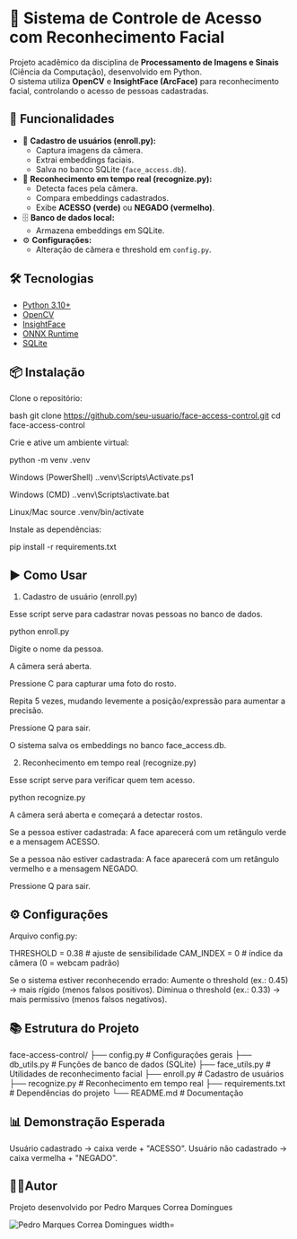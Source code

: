 # 🔐 Sistema de Controle de Acesso com Reconhecimento Facial

Projeto acadêmico da disciplina de **Processamento de Imagens e Sinais** (Ciência da Computação), desenvolvido em Python.  
O sistema utiliza **OpenCV** e **InsightFace (ArcFace)** para reconhecimento facial, controlando o acesso de pessoas cadastradas.





## 🚀 Funcionalidades
- 📸 **Cadastro de usuários (enroll.py):**
  - Captura imagens da câmera.
  - Extrai embeddings faciais.
  - Salva no banco SQLite (`face_access.db`).
- 👤 **Reconhecimento em tempo real (recognize.py):**
  - Detecta faces pela câmera.
  - Compara embeddings cadastrados.
  - Exibe **ACESSO (verde)** ou **NEGADO (vermelho)**.
- 🗄 **Banco de dados local:**  
  - Armazena embeddings em SQLite.
- ⚙️ **Configurações:**  
  - Alteração de câmera e threshold em `config.py`.





## 🛠 Tecnologias
- [Python 3.10+](https://www.python.org/)
- [OpenCV](https://opencv.org/)
- [InsightFace](https://github.com/deepinsight/insightface)
- [ONNX Runtime](https://onnxruntime.ai/)
- [SQLite](https://www.sqlite.org/)



## 📦 Instalação

Clone o repositório:

bash
git clone https://github.com/seu-usuario/face-access-control.git
cd face-access-control





Crie e ative um ambiente virtual:

python -m venv .venv

Windows (PowerShell)
.\.venv\Scripts\Activate.ps1

Windows (CMD)
.\.venv\Scripts\activate.bat

Linux/Mac
source .venv/bin/activate




Instale as dependências:

pip install -r requirements.txt





## ▶️ Como Usar

1. Cadastro de usuário (enroll.py)

Esse script serve para cadastrar novas pessoas no banco de dados.

python enroll.py


Digite o nome da pessoa.

A câmera será aberta.

Pressione C para capturar uma foto do rosto.

Repita 5 vezes, mudando levemente a posição/expressão para aumentar a precisão.

Pressione Q para sair.

O sistema salva os embeddings no banco face_access.db.





2. Reconhecimento em tempo real (recognize.py)

Esse script serve para verificar quem tem acesso.

python recognize.py

A câmera será aberta e começará a detectar rostos.

Se a pessoa estiver cadastrada:
A face aparecerá com um retângulo verde e a mensagem ACESSO.

Se a pessoa não estiver cadastrada:
A face aparecerá com um retângulo vermelho e a mensagem NEGADO.

Pressione Q para sair.





## ⚙️ Configurações

Arquivo config.py:

THRESHOLD = 0.38   # ajuste de sensibilidade
CAM_INDEX = 0      # índice da câmera (0 = webcam padrão)

Se o sistema estiver reconhecendo errado:
Aumente o threshold (ex.: 0.45) → mais rígido (menos falsos positivos).
Diminua o threshold (ex.: 0.33) → mais permissivo (menos falsos negativos).





## 📚 Estrutura do Projeto
face-access-control/
├── config.py         # Configurações gerais
├── db_utils.py       # Funções de banco de dados (SQLite)
├── face_utils.py     # Utilidades de reconhecimento facial
├── enroll.py         # Cadastro de usuários
├── recognize.py      # Reconhecimento em tempo real
├── requirements.txt  # Dependências do projeto
└── README.md         # Documentação





## 📊 Demonstração Esperada

Usuário cadastrado → caixa verde + "ACESSO".
Usuário não cadastrado → caixa vermelha + "NEGADO".





## 👨‍🎓Autor

Projeto desenvolvido por Pedro Marques Correa Domingues

<div align="left">
<img src="https://github.com/user-attachments/assets/57ec7a4c-1cea-4ceb-ba17-042f896d27c3" alt="Pedro Marques Correa Domingues width="350px"/>
</div>
